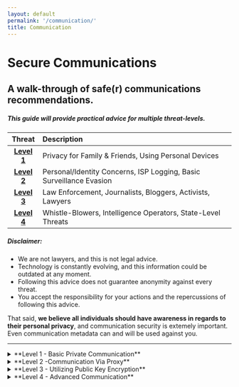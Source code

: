 ```yaml
---
layout: default
permalink: '/communication/'
title: Communication
---
```

Secure Communications
====================

A walk-through of safe(r) communications recommendations.
--------------------------------------------------

##### This guide will provide practical advice for multiple threat-levels.

| Threat | Description |
|:-------:|:-----------------------------------------------------------|
| **[Level 1](#level1)** |Privacy for Family & Friends, Using Personal Devices|
| **[Level 2](#level2)** |Personal/Identity Concerns, ISP Logging, Basic Surveillance Evasion|
| **[Level 3](#level3)** |Law Enforcement, Journalists, Bloggers, Activists, Lawyers|
| **[Level 4](#level4)** |Whistle-Blowers, Intelligence Operators, State-Level Threats|

##### Disclaimer:

* We are not lawyers, and this is not legal advice.
* Technology is constantly evolving, and this information could be outdated at any moment.
* Following this advice does not guarantee anonymity against every threat.
* You accept the responsibility for your actions and the repercussions of following this advice.

That said, **we believe all individuals should have awareness in regards to their personal privacy**, and communication security is extemely important. Even communication metadata can and will be used against you. 


---

<details>
<summary>
**Level 1 - Basic Private Communication**
<a class="anchor" name="level1"></a>
</summary>

Depending on your particular threat level, various issues need to be considered. If you're only needing privacy from family/friends standard information security protocols will be enough to protect you: 

|OpSec Basics:|
|:-------|
|[OpenSourceSec Blog - Strong Password](https://opensourcesec.wordpress.com/2015/12/08/passwords/)|
|[OpenSourceSec Blog - Malware Awarness](https://opensourcesec.wordpress.com/2015/12/15/malware/)|
|[NetP Wiki - Browsing - Level 1](http://159.203.247.147/browsing/#level1)|

Anytime security or privacy is needed you should create separate email/messenger accounts specifically for this purpose. If you use a cell phone, laptop or device that offers full disk encryption it should be used, especially with a strong passphrase. A weak or guessable passphrase is useless. 

There are literally 1000's of applications and email services for all platforms that offer encrypted/secure communication. Even Apple's default messaging app iMessage uses encryption. Using these services will encrypt your traffic and authenticate the remote connection. This will protect you from packet sniffing and ISP/network provider surveillance. 

It should be noted that we may never know what companies have surveillance capabilities built in to their software. State level threats may also utilize zero-day exploits to decrypt captured communications or crack encrypted devices. There are also possibilities for threats to access a device while it is in use and capture keystrokes/screen-shots before anything is encrypted. 

> [Top <i class="fa fa-arrow-circle-up fa-lg"></i>](#top-of-page)

</details>

<details>
<summary>
**Level 2 -Communication Via Proxy**
<a class="anchor" name="level2"></a>
</summary>

Communication security in this guide is built on a foundation of browsing security. Think of security in relation to how a castle defense is setup. There are rings. Browsing safety is the outer ring.

|Select threat level:|
|:-------|
|[NetP Wiki - Browsing - Level 2](http://159.203.247.147/browsing/#level2)|
|[NetP Wiki - Browsing - Level 3](http://159.203.247.147/browsing/#level3)|
|[NetP Wiki - Browsing - Level 4](http://159.203.247.147/browsing/#level4)|

After implementing those protocols, use one the services stated above. If you want something more advanced that standard applications you should consider:

|Advanced Chat Methods:|
|:-------|
|[OTR(off-the-record) Messaging](https://en.wikipedia.org/wiki/Off-the-Record_Messaging)|
|[TorChat](https://en.wikipedia.org/wiki/TorChat)|

Never use a personal or known account. Only access those accounts after following the recommendations. If you have a high threat level it may be necessary to make an exhaustive checklist to attain safety. Even ONE mistake can be all it takes. 

> [Top <i class="fa fa-arrow-circle-up fa-lg"></i>](#top-of-page)

</details>

<details>
<summary>
**Level 3 - Utilizing Public Key Encryption**
<a class="anchor" name="level3"></a>
</summary>

GPG or GnuPG (previously known to many as PGP), is a form of public key encryption used for encrypted communications and digitally signing messages to verify integrity. 

For a basic introduction to public key encryption, see: [OpenSourceSec Blog - Cryptography Basics](https://opensourcesec.wordpress.com/2016/01/13/public-key-cryptography-basics-pgpopenpgpgnupg/)

Special care should be taken when exchanging keys. This can be best done in person (or at a key party). You can also use a key server to retrieve keys. 

|GPG Resources:|
|:-------|
|[The GNU Privacy Guard](https://www.gnupg.org/)|
|[MANUAL - Using The GNU Privacy Guard](https://www.gnupg.org/documentation/manuals/gnupg/)|
|[MIT PGP Public Key Server](https://pgp.mit.edu/)|
|[Validating Other Keys On Your Public Keyring](https://www.gnupg.org/gph/en/manual/x334.html)|

> [Top <i class="fa fa-arrow-circle-up fa-lg"></i>](#top-of-page)

</details>

<details>
<summary>
**Level 4 - Advanced Communication**
<a class="anchor" name="level4"></a>
</summary>

##### At this level, at a minimum, you should be: 

Using a public Wi-Fi access point. 
- Use a different AP each time.
- Recon for video surveillance before using.

Using a burner device.

Using [Tails](https://tails.boum.org/) with a spoofed MAC.

##### Steganography

If the previous recommendations aren't enough there is a higher level of communications security that employs steganography. Steganography is the art of hiding your message within another file. There are various tools that can embed text in the metadata of image files, mp3 files, etc. 

You can use GPG to encrypt a message, use a stego tool to inject it into an image file, then you send that file to the recipient who reverses the process. 

##### High Speed Overkill Stego

In the days of the American Revolution, intelligence operators would communicate without ever meeting face to face or communicating directly. They used a form of steganography that uses cleverly written newspaper classified ads. Some researchers say this technique is still used. 

Using a stego tool to embed a GPG encrypted message and posting it to a random image board from a clean access point is literally impossible to detect or prevent. There are 1000's of image boards with billions of images being posted constantly. 

> [Top <i class="fa fa-arrow-circle-up fa-lg"></i>](#top-of-page)

</details>

